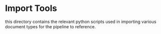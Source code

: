 # Import Tools

this directory contains the relevant python scripts used in importing 
various document types for the pipeline to reference.

